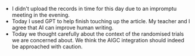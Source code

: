 - I didn't upload the records in time for this day due to an impromptu meeting in the evening.
- Today I used GPT to help finish touching up the article. My teacher and I agree that AI can improve human writing.
- Today we thought carefully about the context of the randomised trials we are concerned about. We think the AIGC integration should indeed be approached with caution.